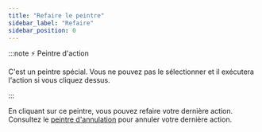```yaml
---
title: "Refaire le peintre"
sidebar_label: "Refaire"
sidebar_position: 0
---
```


:::note ⚡ Peintre d'action

C'est un peintre spécial. Vous ne pouvez pas le sélectionner et il exécutera l'action si vous cliquez dessus.

:::

En cliquant sur ce peintre, vous pouvez refaire votre dernière action. Consultez le [peintre d'annulation](undo) pour annuler votre dernière action.
